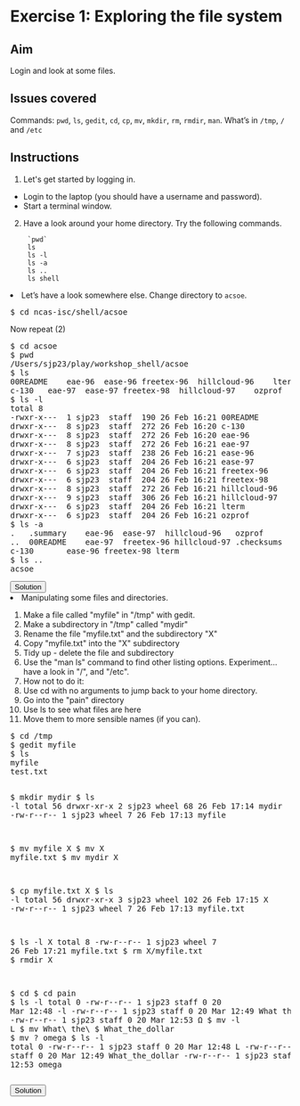

# Exercise 1: Exploring the file system

## Aim
Login and look at some files. 

## Issues covered
Commands: `pwd`, `ls`, `gedit`, `cd`, `cp`, `mv`, `mkdir`, `rm`, `rmdir`, `man`. What’s in  `/tmp`, `/` and `/etc`

## Instructions

1. Let's get started by logging in. 
  - Login to the laptop (you should have a username and password).
  - Start a terminal window.

2. Have a look around your home directory.  Try the following commands.

        `pwd`
        ls 
        ls -l
        ls -a
        ls ..
        ls shell


<li>Let’s have a look somewhere else. Change directory to <code>acsoe</code>. 
<pre>
$ cd ncas-isc/shell/acsoe
</pre>
Now repeat (2)
</li>

<div id="sol2" class="solution">
<pre>
$ cd acsoe
$ pwd
/Users/sjp23/play/workshop_shell/acsoe
$ ls
00README	eae-96	ease-96	freetex-96	hillcloud-96	lterm
c-130	eae-97	ease-97	freetex-98	hillcloud-97	ozprof
$ ls -l
total 8
-rwxr-x---  1 sjp23  staff  190 26 Feb 16:21 00README
drwxr-x---  8 sjp23  staff  272 26 Feb 16:20 c-130
drwxr-x---  8 sjp23  staff  272 26 Feb 16:20 eae-96
drwxr-x---  8 sjp23  staff  272 26 Feb 16:21 eae-97
drwxr-x---  7 sjp23  staff  238 26 Feb 16:21 ease-96
drwxr-x---  6 sjp23  staff  204 26 Feb 16:21 ease-97
drwxr-x---  6 sjp23  staff  204 26 Feb 16:21 freetex-96
drwxr-x---  6 sjp23  staff  204 26 Feb 16:21 freetex-98
drwxr-x---  8 sjp23  staff  272 26 Feb 16:21 hillcloud-96
drwxr-x---  9 sjp23  staff  306 26 Feb 16:21 hillcloud-97
drwxr-x---  6 sjp23  staff  204 26 Feb 16:21 lterm
drwxr-x---  6 sjp23  staff  204 26 Feb 16:21 ozprof
$ ls -a
.	.summary	eae-96	ease-97	 hillcloud-96	ozprof
..	00README	eae-97	freetex-96 hillcloud-97	.checksums	
c-130		ease-96	freetex-98 lterm
$ ls ..
acsoe
</pre>
</div>
<button id="b_sol2" class="btn btn-primary">Solution</button> <script>$( "#b_sol2" ).click(function() {$( "#sol2" ).toggle( "slow" );});</script>


<li>Manipulating some files and directories.</li>
<ol>
<li>Make a file called "myfile" in "/tmp" with gedit.</li>
<li>Make a subdirectory in "/tmp" called "mydir"</li>
<li>Rename the file "myfile.txt" and the subdirectory "X"</li>
<li>Copy "myfile.txt" into the "X" subdirectory</li>
<li>Tidy up - delete the file and subdirectory</li>
<li>Use the "man ls" command to find other listing options. Experiment… have a look in "/", and "/etc".</li>
<li>How not to do it:</li>
<li>Use cd with no arguments to jump back to your home directory.</li>
<li>Go into the "pain" directory</li>
<li>Use ls to see what files are here</li>
<li>Move them to more sensible names (if you can).</li>
</ol>


<div id="sol3" class="solution">
<pre>
<span class="cmd">$ cd /tmp</span>
<span class="cmd">$ gedit myfile</span>
<span class="cmd">$ ls</span>
myfile
test.txt

<span class="cmd">$ mkdir mydir</span>
<span class="cmd">$ ls -l</span>
total 56
drwxr-xr-x  2 sjp23           wheel     68 26 Feb 17:14 mydir
-rw-r--r--  1 sjp23           wheel      7 26 Feb 17:13 myfile

<span class="cmd">$ mv myfile X</span>
<span class="cmd">$ mv X myfile.txt</span>
<span class="cmd">$ mv mydir X</span>

<span class="cmd">$ cp myfile.txt  X</span>
<span class="cmd">$ ls -l</span>
total 56
drwxr-xr-x  3 sjp23           wheel    102 26 Feb 17:15 X
-rw-r--r--  1 sjp23           wheel      7 26 Feb 17:13 myfile.txt

<span class="cmd">$ ls -l X</span>
total 8
-rw-r--r--  1 sjp23  wheel  7 26 Feb 17:21 myfile.txt
<span class="cmd">$ rm X/myfile.txt </span>
<span class="cmd">$ rmdir X</span>

<span class="cmd">$ cd</span>
<span class="cmd">$ cd pain</span>
<span class="cmd">$ ls -l</span>
total 0
-rw-r--r--  1 sjp23  staff  0 20 Mar 12:48 -l
-rw-r--r--  1 sjp23  staff  0 20 Mar 12:49 What the $
-rw-r--r--  1 sjp23  staff  0 20 Mar 12:53 Ω
<span class="cmd">$ mv -l  L</span>
<span class="cmd">$ mv What\ the\ \$ What_the_dollar</span>
<span class="cmd">$ mv ? omega</span>
<span class="cmd">$ ls -l</span>
total 0
-rw-r--r--  1 sjp23  staff  0 20 Mar 12:48 L
-rw-r--r--  1 sjp23  staff  0 20 Mar 12:49 What_the_dollar
-rw-r--r--  1 sjp23  staff  0 20 Mar 12:53 omega  
</pre>
</div>
<button id="b_sol3" class="btn btn-primary">Solution</button> <script>$( "#b_sol3" ).click(function() {$( "#sol3" ).toggle( "slow" );});</script>
</ol>